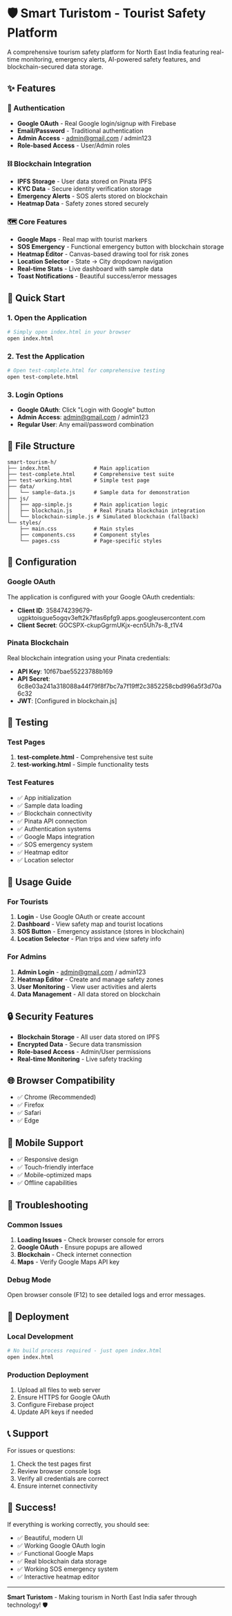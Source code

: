 # 🛡️ Smart Turistom - Tourist Safety Platform

A comprehensive tourism safety platform for North East India featuring real-time monitoring, emergency alerts, AI-powered safety features, and blockchain-secured data storage.

## ✨ Features

### 🔐 Authentication
- **Google OAuth** - Real Google login/signup with Firebase
- **Email/Password** - Traditional authentication
- **Admin Access** - admin@gmail.com / admin123
- **Role-based Access** - User/Admin roles

### ⛓️ Blockchain Integration
- **IPFS Storage** - User data stored on Pinata IPFS
- **KYC Data** - Secure identity verification storage
- **Emergency Alerts** - SOS alerts stored on blockchain
- **Heatmap Data** - Safety zones stored securely

### 🗺️ Core Features
- **Google Maps** - Real map with tourist markers
- **SOS Emergency** - Functional emergency button with blockchain storage
- **Heatmap Editor** - Canvas-based drawing tool for risk zones
- **Location Selector** - State → City dropdown navigation
- **Real-time Stats** - Live dashboard with sample data
- **Toast Notifications** - Beautiful success/error messages

## 🚀 Quick Start

### 1. Open the Application
```bash
# Simply open index.html in your browser
open index.html
```

### 2. Test the Application
```bash
# Open test-complete.html for comprehensive testing
open test-complete.html
```

### 3. Login Options
- **Google OAuth**: Click "Login with Google" button
- **Admin Access**: admin@gmail.com / admin123
- **Regular User**: Any email/password combination

## 📁 File Structure

```
smart-tourism-h/
├── index.html              # Main application
├── test-complete.html      # Comprehensive test suite
├── test-working.html       # Simple test page
├── data/
│   └── sample-data.js      # Sample data for demonstration
├── js/
│   ├── app-simple.js       # Main application logic
│   ├── blockchain.js       # Real Pinata blockchain integration
│   └── blockchain-simple.js # Simulated blockchain (fallback)
└── styles/
    ├── main.css            # Main styles
    ├── components.css      # Component styles
    └── pages.css           # Page-specific styles
```

## 🔧 Configuration

### Google OAuth
The application is configured with your Google OAuth credentials:
- **Client ID**: 358474239679-ugpktoisgue5ogqv3eft2k7tfas6pfg9.apps.googleusercontent.com
- **Client Secret**: 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

### Pinata Blockchain
Real blockchain integration using your Pinata credentials:
- **API Key**: 10f67bae55223788b169
- **API Secret**: 6c8e03a241a318088a44f79f8f7bc7a7f19ff2c3852258cbd996a5f3d70a6c32
- **JWT**: [Configured in blockchain.js]

## 🧪 Testing

### Test Pages
1. **test-complete.html** - Comprehensive test suite
2. **test-working.html** - Simple functionality tests

### Test Features
- ✅ App initialization
- ✅ Sample data loading
- ✅ Blockchain connectivity
- ✅ Pinata API connection
- ✅ Authentication systems
- ✅ Google Maps integration
- ✅ SOS emergency system
- ✅ Heatmap editor
- ✅ Location selector

## 🎯 Usage Guide

### For Tourists
1. **Login** - Use Google OAuth or create account
2. **Dashboard** - View safety map and tourist locations
3. **SOS Button** - Emergency assistance (stores in blockchain)
4. **Location Selector** - Plan trips and view safety info

### For Admins
1. **Admin Login** - admin@gmail.com / admin123
2. **Heatmap Editor** - Create and manage safety zones
3. **User Monitoring** - View user activities and alerts
4. **Data Management** - All data stored on blockchain

## 🔒 Security Features

- **Blockchain Storage** - All user data stored on IPFS
- **Encrypted Data** - Secure data transmission
- **Role-based Access** - Admin/User permissions
- **Real-time Monitoring** - Live safety tracking

## 🌐 Browser Compatibility

- ✅ Chrome (Recommended)
- ✅ Firefox
- ✅ Safari
- ✅ Edge

## 📱 Mobile Support

- ✅ Responsive design
- ✅ Touch-friendly interface
- ✅ Mobile-optimized maps
- ✅ Offline capabilities

## 🐛 Troubleshooting

### Common Issues
1. **Loading Issues** - Check browser console for errors
2. **Google OAuth** - Ensure popups are allowed
3. **Blockchain** - Check internet connection
4. **Maps** - Verify Google Maps API key

### Debug Mode
Open browser console (F12) to see detailed logs and error messages.

## 🚀 Deployment

### Local Development
```bash
# No build process required - just open index.html
open index.html
```

### Production Deployment
1. Upload all files to web server
2. Ensure HTTPS for Google OAuth
3. Configure Firebase project
4. Update API keys if needed

## 📞 Support

For issues or questions:
1. Check the test pages first
2. Review browser console logs
3. Verify all credentials are correct
4. Ensure internet connectivity

## 🎉 Success!

If everything is working correctly, you should see:
- ✅ Beautiful, modern UI
- ✅ Working Google OAuth login
- ✅ Functional Google Maps
- ✅ Real blockchain data storage
- ✅ Working SOS emergency system
- ✅ Interactive heatmap editor

---

**Smart Turistom** - Making tourism in North East India safer through technology! 🛡️